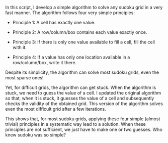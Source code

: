 In this script, I develop a simple algorithm to solve any sudoku grid in a very fast manner. The algorithm follows four very simple principles:

* Principle 1: A cell has exactly one value.

* Principle 2: A row/column/box contains each value exactly once.

* Principle 3: If there is only one value available to fill a cell, fill the cell with it.

* Principle 4: If a value has only one location available in a row/column/box, write it there.


Despite its simplicity, the algorithm can solve most sudoku grids, even the most sparse ones!

Yet, for difficult grids, the algorithm can get stuck. When the algorithm is stuck, we need to guess the value of a cell. I updated the original algorithm so that, when it is stuck, it guesses the value of a cell and subsequently checks the validity of the obtained grid. This version of the algorithm solves even the most difficult grid after a few iterations.

This shows that, for most sudoku grids, applying these four simple (almost trivial) principles in a systematic way lead to a solution. When these principles are not sufficient, we just have to make one or two guesses. Who knew sudoku was so simple?
